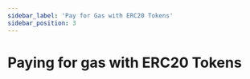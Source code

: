 ```yaml
---
sidebar_label: 'Pay for Gas with ERC20 Tokens'
sidebar_position: 3
---
```


# Paying for gas with ERC20 Tokens